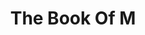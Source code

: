 ---
title: "The Book Of M"
description: '“Sometimes, in order to remember who you are, you need to forget who they told you to be.”'
cover: "images/reading/the-book-of-m.jpeg"
publishDate: 2018-10-15
authors: "Peng Sheperd"
categories: ["stories & narratives"]
status: 🟢
---